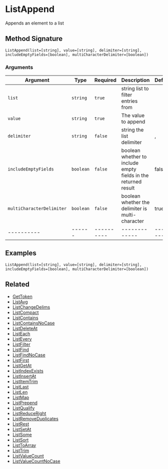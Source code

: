 # ListAppend

Appends an element to a list

## Method Signature

```
ListAppend(list=[string], value=[string], delimiter=[string], includeEmptyFields=[boolean], multiCharacterDelimiter=[boolean])
```

### Arguments

| Argument                  | Type      | Required   | Description                                                    | Default   |
| ------------------------- | --------- | ---------- | -------------------------------------------------------------- | --------- |
| `list`                    | `string`  | `true`     | string list to filter entries from                             |           |
| `value`                   | `string`  | `true`     | The value to append                                            |           |
| `delimiter`               | `string`  | `false`    | string the list delimiter                                      | ,         |
| `includeEmptyFields`      | `boolean` | `false`    | boolean whether to include empty fields in the returned result | false     |
| `multiCharacterDelimiter` | `boolean` | `false`    | boolean whether the delimiter is multi-character               | true      |
| ----------                | ------    | ---------- | -------------                                                  | --------- |

## Examples

```
ListAppend(list=[string], value=[string], delimiter=[string], includeEmptyFields=[boolean], multiCharacterDelimiter=[boolean])
```

## Related

* [GetToken](gettoken.md)
* [ListAvg](listavg.md)
* [ListChangeDelims](listchangedelims.md)
* [ListCompact](listcompact.md)
* [ListContains](listcontains.md)
* [ListContainsNoCase](listcontainsnocase.md)
* [ListDeleteAt](listdeleteat.md)
* [ListEach](listeach.md)
* [ListEvery](listevery.md)
* [ListFilter](listfilter.md)
* [ListFind](listfind.md)
* [ListFindNoCase](listfindnocase.md)
* [ListFirst](listfirst.md)
* [ListGetAt](listgetat.md)
* [ListIndexExists](listindexexists.md)
* [ListInsertAt](listinsertat.md)
* [ListItemTrim](listitemtrim.md)
* [ListLast](listlast.md)
* [ListLen](listlen.md)
* [ListMap](listmap.md)
* [ListPrepend](listprepend.md)
* [ListQualify](listqualify.md)
* [ListReduceRight](listreduceright.md)
* [ListRemoveDuplicates](listremoveduplicates.md)
* [ListRest](listrest.md)
* [ListSetAt](listsetat.md)
* [ListSome](listsome.md)
* [ListSort](listsort.md)
* [ListToArray](listtoarray.md)
* [ListTrim](listtrim.md)
* [ListValueCount](listvaluecount.md)
* [ListValueCountNoCase](listvaluecountnocase.md)
